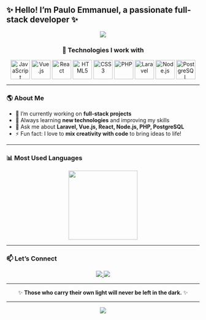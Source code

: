 ## ✨ Hello! I’m Paulo Emmanuel, a passionate full-stack developer ✨

<div align="center">
  
  <img src="https://capsule-render.vercel.app/api?type=waving&color=0:4CAF50,100:2196F3&height=200&section=header&text=Paulo%20Emmanuel&fontSize=40&fontColor=ffffff"/>
  
  <h3>🚀 Technologies I work with</h3>
  
  <div style="display: inline_block">
    <img align="center" alt="JavaScript" height="50" src="https://cdn.jsdelivr.net/gh/devicons/devicon/icons/javascript/javascript-original.svg">
    <img align="center" alt="Vue.js" height="50" src="https://cdn.jsdelivr.net/gh/devicons/devicon/icons/vuejs/vuejs-original.svg">
    <img align="center" alt="React" height="50" src="https://cdn.jsdelivr.net/gh/devicons/devicon/icons/react/react-original.svg">
    <img align="center" alt="HTML5" height="50" src="https://cdn.jsdelivr.net/gh/devicons/devicon/icons/html5/html5-original.svg">
    <img align="center" alt="CSS3" height="50" src="https://cdn.jsdelivr.net/gh/devicons/devicon/icons/css3/css3-original.svg">
    <img align="center" alt="PHP" height="50" src="https://cdn.jsdelivr.net/gh/devicons/devicon/icons/php/php-original.svg">
    <img align="center" alt="Laravel" height="50" src="https://cdn.jsdelivr.net/gh/devicons/devicon/icons/laravel/laravel-original.svg">
    <img align="center" alt="Node.js" height="50" src="https://cdn.jsdelivr.net/gh/devicons/devicon/icons/nodejs/nodejs-original.svg">
    <img align="center" alt="PostgreSQL" height="50" src="https://cdn.jsdelivr.net/gh/devicons/devicon/icons/postgresql/postgresql-original.svg">
  </div>
  
</div>

---

### 🌎 About Me

- 🔭 I’m currently working on **full-stack projects**  
- 🌱 Always learning **new technologies** and improving my skills  
- 💬 Ask me about **Laravel, Vue.js, React, Node.js, PHP, PostgreSQL**  
- ⚡ Fun fact: I love to **mix creativity with code** to bring ideas to life!

---

### 📊 Most Used Languages

<div align="center">
  <img height="180em" src="https://github-readme-stats.vercel.app/api/top-langs/?username=pauloemmanuel&layout=compact&langs_count=7&theme=tokyonight"/>
</div>

---

### 📫 Let’s Connect

<div align="center">
  <a href="mailto:pauloemmanuelferreira@gmail.com">
    <img src="https://img.shields.io/badge/Gmail-D14836?style=for-the-badge&logo=gmail&logoColor=white">
  </a>
  <a href="https://www.linkedin.com/in/devpauloemmanuel/" target="_blank">
    <img src="https://img.shields.io/badge/LinkedIn-0A66C2?style=for-the-badge&logo=linkedin&logoColor=white">
  </a>
</div>

---

<div align="center">
  
  ✨ **Those who carry their own light will never be left in the dark.** ✨
  
</div>

---

<div align="center">
  <img src="https://capsule-render.vercel.app/api?type=waving&color=0:2196F3,100:4CAF50&height=150&section=footer"/>
</div>
